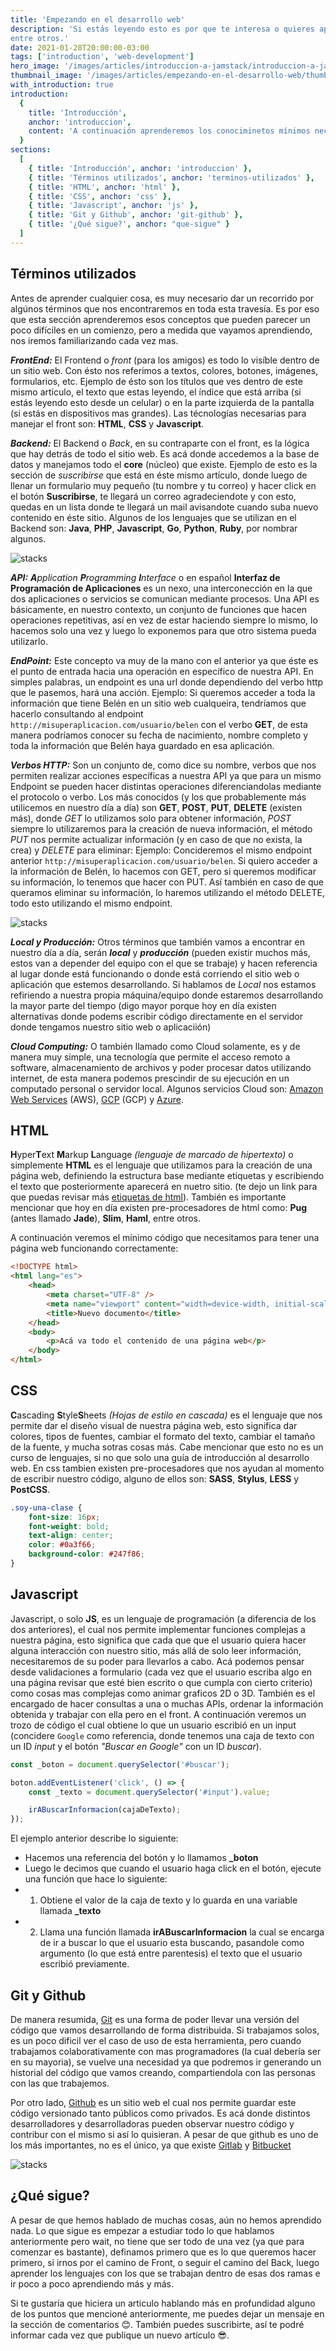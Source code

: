 ```yaml
---
title: 'Empezando en el desarrollo web'
description: 'Si estás leyendo esto es por que te interesa o quieres aprender sobre desarrollo web. Este artículo te ayudará a clarificar todas tus dudas (espero), mostrando lo básico necesario que debes manejar, dando un recorrido por los tecnisismos, lenguajes/tecnologías necesarias,
entre otros.'
date: 2021-01-28T20:00:00-03:00
tags: ['introduction', 'web-development']
hero_image: '/images/articles/introduccion-a-jamstack/introduccion-a-jamstack.png'
thumbnail_image: '/images/articles/empezando-en-el-desarrollo-web/thumbnail.png'
with_introduction: true
introduction:
  {
    title: 'Introducción',
    anchor: 'introduccion',
    content: 'A continuación aprenderemos los conociminetos mínimos necesarios para iniciarnos en el mundo del desarrollo web, pero no podemos comenzar sin antes conocer algunos términos que veremos a lo largo de todo nuestro crecimiento profesional. **_¡¡Comencemos!!_**',
  }
sections:
  [
    { title: 'Introducción', anchor: 'introduccion' },
    { title: 'Términos utilizados', anchor: 'terminos-utilizados' },
    { title: 'HTML', anchor: 'html' },
    { title: 'CSS', anchor: 'css' },
    { title: 'Javascript', anchor: 'js' },
    { title: 'Git y Github', anchor: 'git-github' },
    { title: '¿Qué sigue?', anchor: "que-sigue" }
  ]
---
```


<h2 id="terminos-utilizados">Términos utilizados</h2>

Antes de aprender cualquier cosa, es muy necesario dar un recorrido por algúnos términos que nos encontraremos en toda esta travesía. Es por eso que esta sección aprenderemos esos conceptos que pueden parecer un poco difíciles en un comienzo, pero a medida que vayamos aprendiendo, nos iremos familiarizando cada vez mas.

_**FrontEnd:**_ El Frontend o _front_ (para los amigos) es todo lo visíble dentro de un sitio web. Con ésto nos referimos a textos, colores, botones, imágenes, formularios, etc.
Ejemplo de ésto son los títulos que ves dentro de este mismo artículo, el texto que estas leyendo, el índice que está arriba (si estás leyendo esto desde un celular) o en la parte izquierda de la pantalla (si estás en dispositivos mas grandes). Las técnologías necesarias para manejar el front son: **HTML**, **CSS** y **Javascript**.

_**Backend:**_ El Backend o _Back_, en su contraparte con el front, es la lógica que hay detrás de todo el sitio web. Es acá donde accedemos a la base de datos y manejamos todo el **core** (núcleo) que existe. Ejemplo de esto es la sección de _suscribirse_ que está en éste mismo artículo, donde luego de llenar un formulario muy pequeño (tu nombre y tu correo) y hacer click en el botón **Suscribirse**, te llegará un correo agradeciendote y con esto, quedas en un lista donde te llegará un mail avisandote cuando suba nuevo contenido en éste sitio. Algunos de los lenguajes que se utilizan en el Backend son: **Java**, **PHP**, **Javascript**, **Go**, **Python**, **Ruby**, por nombrar algunos.

![stacks](/images/articles/empezando-en-el-desarrollo-web/front-back.png)

_**API:**_ _**A**pplication **P**rogramming **I**nterface_ o en español **Interfaz de Programación de Aplicaciones** es un nexo, una interconección en la que dos aplicaciones o servicios se comunican mediante procesos. Una API es básicamente, en nuestro contexto, un conjunto de funciones que hacen operaciones repetitivas, así en vez de estar haciendo siempre lo mismo, lo hacemos solo una vez y luego lo exponemos para que otro sistema pueda utilizarlo.

_**EndPoint:**_ Este concepto va muy de la mano con el anterior ya que éste es el punto de entrada hacia una operación en específico de nuestra API. En simples palabras, un endpoint es una url donde dependiendo del verbo http que le pasemos, hará una acción. Ejemplo: Si queremos acceder a toda la información que tiene Belén en un sitio web cualqueira, tendríamos que hacerlo consultando al endpoint `http://misuperaplicacion.com/usuario/belen` con el verbo **GET**, de esta manera podríamos conocer su fecha de nacimiento, nombre completo y toda la información que Belén haya guardado en esa aplicación.

_**Verbos HTTP:**_ Son un conjunto de, como dice su nombre, verbos que nos permiten realizar acciones específicas a nuestra API ya que para un mismo Endpoint se pueden hacer distintas operaciones diferenciandolas mediante el protocolo o verbo. Los más conocidos (y los que probablemente más utilicemos en nuestro día a día) son **GET**, **POST**, **PUT**, **DELETE** (existen más), donde _GET_ lo utilizamos solo para obtener información, _POST_ siempre lo utilizaremos para la creación de nueva información, el método _PUT_ nos permite actualizar información (y en caso de que no exista, la crea) y _DELETE_ para eliminar: Ejemplo: Concideremos el mismo endpoint anterior `http://misuperaplicacion.com/usuario/belen`. Si quiero acceder a la información de Belén, lo hacemos con GET, pero si queremos modificar su información, lo tenemos que hacer con PUT. Así también en caso de que queramos eliminar su información, lo haremos utilizando el método DELETE, todo esto utilizando el mismo endpoint.

![stacks](/images/articles/empezando-en-el-desarrollo-web/api.png)

_**Local y Producción:**_ Otros términos que también vamos a encontrar en nuestro día a día, serán _**local**_ y _**producción**_ (pueden existir muchos más, estos van a depender del equipo con el que se trabaje) y hacen referencia al lugar donde está funcionando o donde está corriendo el sitio web o aplicación que estemos desarrollando. Si hablamos de _Local_ nos estamos refiriendo a nuestra propia máquina/equipo donde estaremos desarrollando la mayor parte del tiempo (digo mayor porque hoy en día existen alternativas donde podems escribir código directamente en el servidor donde tengamos nuestro sitio web o aplicaciión)

_**Cloud Computing:**_ O también llamado como Cloud solamente, es y de manera muy simple, una tecnología que permite el acceso remoto a software, almacenamiento de archivos y poder procesar datos utilizando internet, de esta manera podemos prescindir de su ejecución en un computado personal o servidor local. Algunos servicios Cloud son: <a href="https://aws.amazon.com/es/" target="_blank">Amazon Web Services</a> (AWS), <a href="https://cloud.google.com/?hl=es" target="_blank">GCP</a> (GCP) y <a href="https://azure.microsoft.com/es-es/" target="_blank">Azure</a>.

<h2 id="html">HTML</h2>

**H**yper**T**ext **M**arkup **L**anguage _(lenguaje de marcado de hipertexto)_ o simplemente **HTML** es el lenguaje que utilizamos para la creación de una página web, definiendo la estructura base mediante etiquetas y escribiendo el texto que posteriormente aparecerá en nuetro sitio. (te dejo un link para que puedas revisar más <a href="https://developer.mozilla.org/es/docs/HTML/HTML5/HTML5_lista_elementos" target="_blank">etiquetas de html</a>). También es importante mencionar que hoy en día existen pre-procesadores de html como: **Pug** (antes llamado **Jade**), **Slim**, **Haml**, entre otros.

A continuación veremos el mínimo código que necesitamos para tener una página web funcionando correctamente:

```html
<!DOCTYPE html>
<html lang="es">
	<head>
		<meta charset="UTF-8" />
		<meta name="viewport" content="width=device-width, initial-scale=1.0" />
		<title>Nuevo documento</title>
	</head>
	<body>
		<p>Acá va todo el contenido de una página web</p>
	</body>
</html>
```

<h2 id="css">CSS</h2>

**C**ascading **S**tyle**S**heets _(Hojas de estilo en cascada)_ es el lenguaje que nos permite dar el diseño visual de nuestra página web, esto significa dar colores, tipos de fuentes, cambiar el formato del texto, cambiar el tamaño de la fuente, y mucha sotras cosas más. Cabe mencionar que esto no es un curso de lenguajes, si no que solo una guía de introducción al desarrollo web. En css tambien existen pre-procesadores que nos ayudan al momento de escribir nuestro código, alguno de ellos son: **SASS**, **Stylus**, **LESS** y **PostCSS**.

```css
.soy-una-clase {
	font-size: 16px;
	font-weight: bold;
	text-align: center;
	color: #0a3f66;
	background-color: #247f86;
}
```

<h2 id="js">Javascript</h2>

Javascript, o solo **JS**, es un lenguaje de programación (a diferencia de los dos anteriores), el cual nos permite implementar funciones complejas a nuestra página, esto significa que cada que que el usuario quiera hacer alguna interacción con nuestro sitio, más allá de solo leer información, necesitaremos de su poder para llevarlos a cabo. Acá podemos pensar desde validaciones a formulario (cada vez que el usuario escriba algo en una página revisar que esté bien escrito o que cumpla con cierto criterio) como cosas mas complejas como animar graficos 2D o 3D. También es el encargado de hacer consultas a una o muchas APIs, ordenar la información obtenida y trabajar con ella pero en el front. A continuación veremos un trozo de código el cual obtiene lo que un usuario escribió en un input (concidere `Google` como referencia, donde tenemos una caja de texto con un ID _input_ y el botón _"Buscar en Google"_ con un ID _buscar_).

```js
const _boton = document.querySelector('#buscar');

boton.addEventListener('click', () => {
	const _texto = document.querySelector('#input').value;

	irABuscarInformacion(cajaDeTexto);
});
```

El ejemplo anterior describe lo siguiente:

- Hacemos una referencia del botón y lo llamamos **\_boton**
- Luego le decimos que cuando el usuario haga click en el botón, ejecute una función que hace lo siguiente:
- 1. Obtiene el valor de la caja de texto y lo guarda en una variable llamada **\_texto**
- 2. Llama una función llamada **irABuscarInformacion** la cual se encarga de ir a buscar lo que el usuario esta buscando, pasandole como argumento (lo que está entre parentesis) el texto que el usuario escribió previamente.

<h2 id="git-github">Git y Github</h2>

De manera resumida, <a href="https://git-scm.com/" target="_blank">Git</a> es una forma de poder llevar una versión del código que vamos desarrollando de forma distribuida. Si trabajamos solos, es un poco dificil ver el caso de uso de esta herramienta, pero cuando trabajamos colaborativamente con mas programadores (la cual debería ser en su mayoria), se vuelve una necesidad ya que podremos ir generando un historial del código que vamos creando, compartiendola con las personas con las que trabajemos.

Por otro lado, <a href="https://github.com/" target="_blank">Github</a> es un sitio web el cual nos permite guardar este código versionado tanto públicos como privados. Es acá donde distintos desarrolladores y desarrolladoras pueden observar nuestro código y contribur con el mismo si así lo quisieran. A pesar de que github es uno de los más importantes, no es el único, ya que existe <a href="https://about.gitlab.com/" target="_blank">Gitlab</a> y <a href="https://bitbucket.org/" target="_blank">Bitbucket</a>

![stacks](/images/articles/empezando-en-el-desarrollo-web/git-github.png)

<h2 id="que-sigue">¿Qué sigue?</h2>

A pesar de que hemos hablado de muchas cosas, aún no hemos aprendido nada. Lo que sigue es empezar a estudiar todo lo que hablamos anteriormente pero wait, no tiene que ser todo de una vez (ya que para comenzar es bastante), definamos primero que es lo que queremos hacer primero, si irnos por el camino de Front, o seguir el camino del Back, luego aprender los lenguajes con los que se trabajan dentro de esas dos ramas e ir poco a poco aprendiendo más y más.

Si te gustaría que hiciera un articulo hablando más en profundidad alguno de los puntos que mencioné anteriormente, me puedes dejar un mensaje en la sección de comentarios 😊. También puedes suscribirte, así te podré informar cada vez que publique un nuevo artículo 😎.

